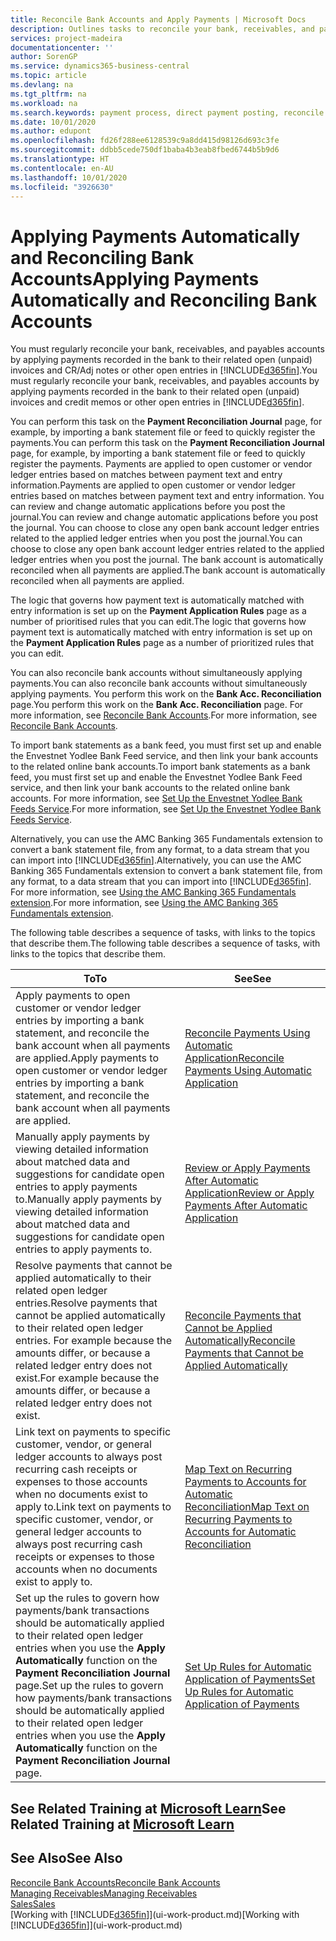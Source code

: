```yaml
---
title: Reconcile Bank Accounts and Apply Payments | Microsoft Docs
description: Outlines tasks to reconcile your bank, receivables, and payables accounts, post cash receipts or expenses, and apply payments automatically.
services: project-madeira
documentationcenter: ''
author: SorenGP
ms.service: dynamics365-business-central
ms.topic: article
ms.devlang: na
ms.tgt_pltfrm: na
ms.workload: na
ms.search.keywords: payment process, direct payment posting, reconcile payment, expenses, cash receipts
ms.date: 10/01/2020
ms.author: edupont
ms.openlocfilehash: fd26f288ee6128539c9a8dd415d98126d693c3fe
ms.sourcegitcommit: ddbb5cede750df1baba4b3eab8fbed6744b5b9d6
ms.translationtype: HT
ms.contentlocale: en-AU
ms.lasthandoff: 10/01/2020
ms.locfileid: "3926630"
---
```

# <a name="applying-payments-automatically-and-reconciling-bank-accounts"></a><span data-ttu-id="5beb8-103">Applying Payments Automatically and Reconciling Bank Accounts</span><span class="sxs-lookup"><span data-stu-id="5beb8-103">Applying Payments Automatically and Reconciling Bank Accounts</span></span>
<span data-ttu-id="5beb8-104">You must regularly reconcile your bank, receivables, and payables accounts by applying payments recorded in the bank to their related open (unpaid) invoices and CR/Adj notes or other open entries in [!INCLUDE[d365fin](includes/d365fin_md.md)].</span><span class="sxs-lookup"><span data-stu-id="5beb8-104">You must regularly reconcile your bank, receivables, and payables accounts by applying payments recorded in the bank to their related open (unpaid) invoices and credit memos or other open entries in [!INCLUDE[d365fin](includes/d365fin_md.md)].</span></span>  

<span data-ttu-id="5beb8-105">You can perform this task on the **Payment Reconciliation Journal** page, for example, by importing a bank statement file or feed to quickly register the payments.</span><span class="sxs-lookup"><span data-stu-id="5beb8-105">You can perform this task on the **Payment Reconciliation Journal** page, for example, by importing a bank statement file or feed to quickly register the payments.</span></span> <span data-ttu-id="5beb8-106">Payments are applied to open customer or vendor ledger entries based on matches between payment text and entry information.</span><span class="sxs-lookup"><span data-stu-id="5beb8-106">Payments are applied to open customer or vendor ledger entries based on matches between payment text and entry information.</span></span> <span data-ttu-id="5beb8-107">You can review and change automatic applications before you post the journal.</span><span class="sxs-lookup"><span data-stu-id="5beb8-107">You can review and change automatic applications before you post the journal.</span></span> <span data-ttu-id="5beb8-108">You can choose to close any open bank account ledger entries related to the applied ledger entries when you post the journal.</span><span class="sxs-lookup"><span data-stu-id="5beb8-108">You can choose to close any open bank account ledger entries related to the applied ledger entries when you post the journal.</span></span> <span data-ttu-id="5beb8-109">The bank account is automatically reconciled when all payments are applied.</span><span class="sxs-lookup"><span data-stu-id="5beb8-109">The bank account is automatically reconciled when all payments are applied.</span></span>

<span data-ttu-id="5beb8-110">The logic that governs how payment text is automatically matched with entry information is set up on the **Payment Application Rules** page as a number of prioritised rules that you can edit.</span><span class="sxs-lookup"><span data-stu-id="5beb8-110">The logic that governs how payment text is automatically matched with entry information is set up on the **Payment Application Rules** page as a number of prioritized rules that you can edit.</span></span>

<span data-ttu-id="5beb8-111">You can also reconcile bank accounts without simultaneously applying payments.</span><span class="sxs-lookup"><span data-stu-id="5beb8-111">You can also reconcile bank accounts without simultaneously applying payments.</span></span> <span data-ttu-id="5beb8-112">You perform this work on the **Bank Acc. Reconciliation** page.</span><span class="sxs-lookup"><span data-stu-id="5beb8-112">You perform this work on the **Bank Acc. Reconciliation** page.</span></span> <span data-ttu-id="5beb8-113">For more information, see [Reconcile Bank Accounts](bank-how-reconcile-bank-accounts-separately.md).</span><span class="sxs-lookup"><span data-stu-id="5beb8-113">For more information, see [Reconcile Bank Accounts](bank-how-reconcile-bank-accounts-separately.md).</span></span>   

<span data-ttu-id="5beb8-114">To import bank statements as a bank feed, you must first set up and enable the Envestnet Yodlee Bank Feed service, and then link your bank accounts to the related online bank accounts.</span><span class="sxs-lookup"><span data-stu-id="5beb8-114">To import bank statements as a bank feed, you must first set up and enable the Envestnet Yodlee Bank Feed service, and then link your bank accounts to the related online bank accounts.</span></span> <span data-ttu-id="5beb8-115">For more information, see [Set Up the Envestnet Yodlee Bank Feeds Service](bank-how-setup-bank-statement-service.md).</span><span class="sxs-lookup"><span data-stu-id="5beb8-115">For more information, see [Set Up the Envestnet Yodlee Bank Feeds Service](bank-how-setup-bank-statement-service.md).</span></span>  

<span data-ttu-id="5beb8-116">Alternatively, you can use the AMC Banking 365 Fundamentals extension to convert a bank statement file, from any format, to a data stream that you can import into [!INCLUDE[d365fin](includes/d365fin_md.md)].</span><span class="sxs-lookup"><span data-stu-id="5beb8-116">Alternatively, you can use the AMC Banking 365 Fundamentals extension to convert a bank statement file, from any format, to a data stream that you can import into [!INCLUDE[d365fin](includes/d365fin_md.md)].</span></span> <span data-ttu-id="5beb8-117">For more information, see [Using the AMC Banking 365 Fundamentals extension](ui-extensions-amc-banking.md).</span><span class="sxs-lookup"><span data-stu-id="5beb8-117">For more information, see [Using the AMC Banking 365 Fundamentals extension](ui-extensions-amc-banking.md).</span></span>  

<span data-ttu-id="5beb8-118">The following table describes a sequence of tasks, with links to the topics that describe them.</span><span class="sxs-lookup"><span data-stu-id="5beb8-118">The following table describes a sequence of tasks, with links to the topics that describe them.</span></span>  

| <span data-ttu-id="5beb8-119">To</span><span class="sxs-lookup"><span data-stu-id="5beb8-119">To</span></span> | <span data-ttu-id="5beb8-120">See</span><span class="sxs-lookup"><span data-stu-id="5beb8-120">See</span></span> |
| --- | --- |
| <span data-ttu-id="5beb8-121">Apply payments to open customer or vendor ledger entries by importing a bank statement, and reconcile the bank account when all payments are applied.</span><span class="sxs-lookup"><span data-stu-id="5beb8-121">Apply payments to open customer or vendor ledger entries by importing a bank statement, and reconcile the bank account when all payments are applied.</span></span> |[<span data-ttu-id="5beb8-122">Reconcile Payments Using Automatic Application</span><span class="sxs-lookup"><span data-stu-id="5beb8-122">Reconcile Payments Using Automatic Application</span></span>](receivables-how-reconcile-payments-auto-application.md) |
| <span data-ttu-id="5beb8-123">Manually apply payments by viewing detailed information about matched data and suggestions for candidate open entries to apply payments to.</span><span class="sxs-lookup"><span data-stu-id="5beb8-123">Manually apply payments by viewing detailed information about matched data and suggestions for candidate open entries to apply payments to.</span></span> |[<span data-ttu-id="5beb8-124">Review or Apply Payments After Automatic Application</span><span class="sxs-lookup"><span data-stu-id="5beb8-124">Review or Apply Payments After Automatic Application</span></span>](receivables-how-review-apply-payments-auto-application.md) |
| <span data-ttu-id="5beb8-125">Resolve payments that cannot be applied automatically to their related open ledger entries.</span><span class="sxs-lookup"><span data-stu-id="5beb8-125">Resolve payments that cannot be applied automatically to their related open ledger entries.</span></span> <span data-ttu-id="5beb8-126">For example because the amounts differ, or because a related ledger entry does not exist.</span><span class="sxs-lookup"><span data-stu-id="5beb8-126">For example because the amounts differ, or because a related ledger entry does not exist.</span></span> |[<span data-ttu-id="5beb8-127">Reconcile Payments that Cannot be Applied Automatically</span><span class="sxs-lookup"><span data-stu-id="5beb8-127">Reconcile Payments that Cannot be Applied Automatically</span></span>](receivables-how-reconcile-payments-cannot-apply-auto.md) |
| <span data-ttu-id="5beb8-128">Link text on payments to specific customer, vendor, or general ledger accounts to always post recurring cash receipts or expenses to those accounts when no documents exist to apply to.</span><span class="sxs-lookup"><span data-stu-id="5beb8-128">Link text on payments to specific customer, vendor, or general ledger accounts to always post recurring cash receipts or expenses to those accounts when no documents exist to apply to.</span></span> |[<span data-ttu-id="5beb8-129">Map Text on Recurring Payments to Accounts for Automatic Reconciliation</span><span class="sxs-lookup"><span data-stu-id="5beb8-129">Map Text on Recurring Payments to Accounts for Automatic Reconciliation</span></span>](receivables-how-map-text-recurring-payments-accounts-auto-reconcilliation.md) |
|<span data-ttu-id="5beb8-130">Set up the rules to govern how payments/bank transactions should be automatically applied to their related open ledger entries when you use the **Apply Automatically** function on the **Payment Reconciliation Journal** page.</span><span class="sxs-lookup"><span data-stu-id="5beb8-130">Set up the rules to govern how payments/bank transactions should be automatically applied to their related open ledger entries when you use the **Apply Automatically** function on the **Payment Reconciliation Journal** page.</span></span>|[<span data-ttu-id="5beb8-131">Set Up Rules for Automatic Application of Payments</span><span class="sxs-lookup"><span data-stu-id="5beb8-131">Set Up Rules for Automatic Application of Payments</span></span>](receivables-how-set-up-payment-application-rules.md)|

## <a name="see-related-training-at-microsoft-learn"></a><span data-ttu-id="5beb8-132">See Related Training at [Microsoft Learn](/learn/modules/use-journals-dynamics-365-business-central/index)</span><span class="sxs-lookup"><span data-stu-id="5beb8-132">See Related Training at [Microsoft Learn](/learn/modules/use-journals-dynamics-365-business-central/index)</span></span>

## <a name="see-also"></a><span data-ttu-id="5beb8-133">See Also</span><span class="sxs-lookup"><span data-stu-id="5beb8-133">See Also</span></span>
[<span data-ttu-id="5beb8-134">Reconcile Bank Accounts</span><span class="sxs-lookup"><span data-stu-id="5beb8-134">Reconcile Bank Accounts</span></span>](bank-how-reconcile-bank-accounts-separately.md)  
[<span data-ttu-id="5beb8-135">Managing Receivables</span><span class="sxs-lookup"><span data-stu-id="5beb8-135">Managing Receivables</span></span>](receivables-manage-receivables.md)  
[<span data-ttu-id="5beb8-136">Sales</span><span class="sxs-lookup"><span data-stu-id="5beb8-136">Sales</span></span>](sales-manage-sales.md)  
<span data-ttu-id="5beb8-137">[Working with [!INCLUDE[d365fin](includes/d365fin_md.md)]](ui-work-product.md)</span><span class="sxs-lookup"><span data-stu-id="5beb8-137">[Working with [!INCLUDE[d365fin](includes/d365fin_md.md)]](ui-work-product.md)</span></span>
